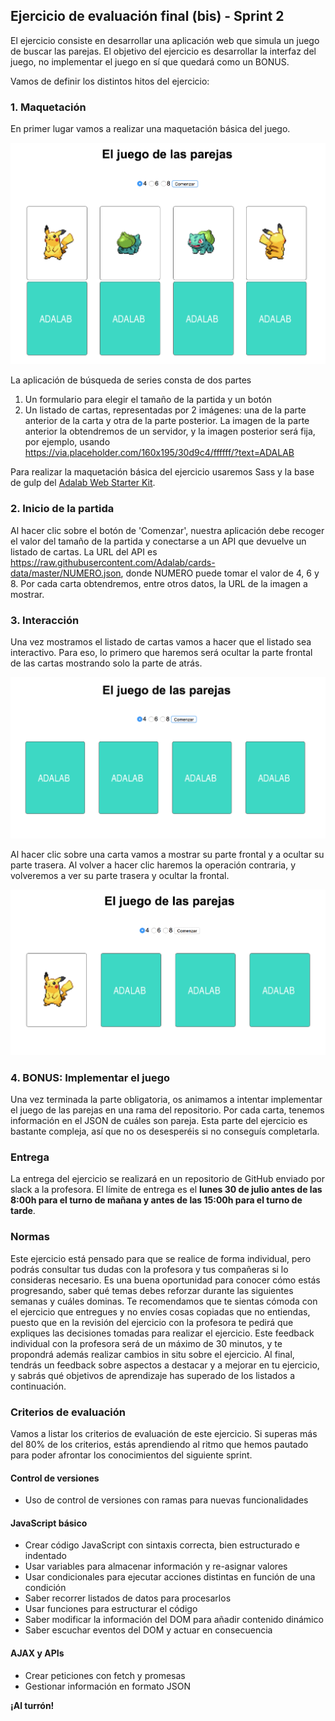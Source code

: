 ## Ejercicio de evaluación final (bis) - Sprint 2

El ejercicio consiste en desarrollar una aplicación web que simula un juego de buscar las parejas. El objetivo del ejercicio es desarrollar la interfaz del juego, no implementar el juego en sí que quedará como un BONUS.

Vamos de definir los distintos hitos del ejercicio:

### 1. Maquetación

En primer lugar vamos a realizar una maquetación básica del juego.

![Juego parejas v1](assets/images/2-final-bis/juego-parejas-v1.png)

La aplicación de búsqueda de series consta de dos partes
1. Un formulario para elegir el tamaño de la partida y un botón
2. Un listado de cartas, representadas por 2 imágenes: una de la parte anterior de la carta y otra de la parte posterior. La imagen de la parte anterior la obtendremos de un servidor, y la imagen posterior será fija, por ejemplo, usando https://via.placeholder.com/160x195/30d9c4/ffffff/?text=ADALAB

Para realizar la maquetación básica del ejercicio usaremos Sass y la base de gulp del [Adalab Web Starter Kit](https://github.com/Adalab/Adalab-web-starter-kit).

### 2. Inicio de la partida

Al hacer clic sobre el botón de 'Comenzar', nuestra aplicación debe recoger el valor del tamaño de la partida y conectarse a un API que devuelve un listado de cartas. La URL del API es https://raw.githubusercontent.com/Adalab/cards-data/master/NUMERO.json, donde NUMERO puede tomar el valor de 4, 6 y 8. Por cada carta obtendremos, entre otros datos, la URL de la imagen a mostrar.

### 3. Interacción

Una vez mostramos el listado de cartas vamos a hacer que el listado sea interactivo. Para eso, lo primero que haremos será ocultar la parte frontal de las cartas mostrando solo la parte de atrás.

![Juego parejas v2](assets/images/2-final-bis/juego-parejas-v2.png)

Al hacer clic sobre una carta vamos a mostrar su parte frontal y a ocultar su parte trasera. Al volver a hacer clic haremos la operación contraria, y volveremos a ver su parte trasera y ocultar la frontal.

![Juego parejas v3](assets/images/2-final-bis/juego-parejas-v3.png)

### 4. BONUS: Implementar el juego

Una vez terminada la parte obligatoria, os animamos a intentar implementar el juego de las parejas en una rama del repositorio. Por cada carta, tenemos información en el JSON de cuáles son pareja. Esta parte del ejercicio es bastante compleja, así que no os desesperéis si no conseguís completarla.

### Entrega

La entrega del ejercicio se realizará en un repositorio de GitHub enviado por slack a la profesora. El límite de entrega es el **lunes 30 de julio antes de las 8:00h para el turno de mañana y antes de las 15:00h para el turno de tarde**.

### Normas

Este ejercicio está pensado para que se realice de forma individual,  pero podrás consultar tus dudas con la profesora y tus compañeras si lo consideras necesario. Es una buena oportunidad para conocer cómo estás progresando, saber qué temas debes reforzar durante las siguientes semanas y cuáles dominas. Te recomendamos que te sientas cómoda con el ejercicio que entregues y no envíes cosas copiadas que no entiendas, puesto que en la revisión del ejercicio con la profesora te pedirá que expliques las decisiones tomadas para realizar el ejercicio. Este feedback individual con la profesora será de un máximo de 30 minutos, y te propondrá además realizar cambios in situ sobre el ejercicio. Al final, tendrás un feedback sobre aspectos a destacar y a mejorar en tu ejercicio, y sabrás qué objetivos de aprendizaje has superado de los listados a continuación.

### Criterios de evaluación

Vamos a listar los criterios de evaluación de este ejercicio. Si superas más del 80% de los criterios, estás aprendiendo al ritmo que hemos pautado para poder afrontar los conocimientos del siguiente sprint.

#### Control de versiones
- Uso de control de versiones con ramas para nuevas funcionalidades

#### JavaScript básico
- Crear código JavaScript con sintaxis correcta, bien estructurado e indentado
- Usar variables para almacenar información y re-asignar valores
- Usar condicionales para ejecutar acciones distintas en función de una condición
- Saber recorrer listados de datos para procesarlos
- Usar funciones para estructurar el código
- Saber modificar la información del DOM para añadir contenido dinámico
- Saber escuchar eventos del DOM y actuar en consecuencia

#### AJAX y APIs
- Crear peticiones con fetch y promesas
- Gestionar información en formato JSON 

**¡Al turrón!**
